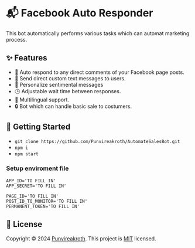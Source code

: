 # 📬 Facebook Auto Responder
This bot automatically performs various tasks which can automat marketing process.

## ✨ Features

- 🚀 Auto respond to any direct comments of your Facebook page posts.
- 📩 Send direct custom text messages to users.
- 🌼 Personalize sentimental messages
- 🕒 Adjustable wait time between responses.
- 📁 Multilingual support.
- 🔒 Bot which can handle basic sale to costumers.


## 🚀 Getting Started
- `git clone https://github.com/Punvireakroth/AutomateSalesBot.git`
- `npm i`
- `npm start`

### Setup enviroment file

```
APP_ID='TO FILL IN'
APP_SECRET='TO FILL IN'

PAGE_ID='TO FILL IN'
POST_ID_TO_MONITOR='TO FILL IN'
PERMANENT_TOKEN='TO FILL IN'
```

## 📝 License

Copyright © 2024 [Punvireakroth](https://github.com/Punvireakroth).
This project is [MIT](https://choosealicense.com/licenses/mit/) licensed.